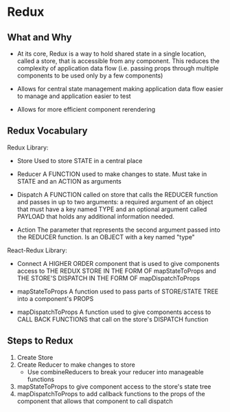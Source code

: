 # Redux

## What and Why

- At its core, Redux is a way to hold shared state in a single location, called a store, that is accessible from any component. This reduces the complexity of application data flow (i.e. passing props through multiple components to be used only by a few components)

- Allows for central state management making application data flow easier to manage and application easier to test

- Allows for more efficient component rerendering

## Redux Vocabulary

Redux Library:

- Store
  Used to store STATE in a central place

- Reducer
  A FUNCTION used to make changes to state. Must take in STATE and an ACTION as arguments

- Dispatch
  A FUNCTION called on store that calls the REDUCER function and passes in up to two arguments: a required argument of an object that must have a key named TYPE and an optional argument called PAYLOAD that holds any additional information needed.

- Action
  The parameter that represents the second argument passed into the REDUCER function. Is an OBJECT with a key named "type"

React-Redux Library:

- Connect
  A HIGHER ORDER component that is used to give components access to THE REDUX STORE IN THE FORM OF mapStateToProps and THE STORE'S DISPATCH IN THE FORM OF mapDispatchToProps

- mapStateToProps
  A function used to pass parts of STORE/STATE TREE into a component's PROPS

- mapDispatchToProps
  A function used to give components access to CALL BACK FUNCTIONS that call on the store's DISPATCH function

## Steps to Redux

1. Create Store
2. Create Reducer to make changes to store
   - Use combineReducers to break your reducer into manageable functions
3. mapStateToProps to give component access to the store's state tree
4. mapDispatchToProps to add callback functions to the props of the component that allows that component to call dispatch
